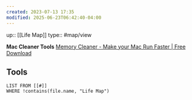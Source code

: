 ```yaml
---
created: 2023-07-13 17:35
modified: 2025-06-23T06:42:40-04:00
---
```

up:: [[Life Map]]
type:: #map/view 

**Mac Cleaner Tools**
[Memory Cleaner - Make your Mac Run Faster | Free Download](https://nektony.com/memory-cleaner)

## Tools

``` dataview
LIST FROM [[#]]
WHERE !contains(file.name, "Life Map")
```
